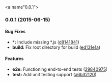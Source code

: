 <a name"0.0.1"></a>
### 0.0.1 (2015-06-15)


#### Bug Fixes

* ***:** Include missing *.js ([d8141841](https://github.com/jimschubert/electron-aurelia-example/commit/d8141841))
* **build:** Fix root directory for build ([ed131e1a](https://github.com/jimschubert/electron-aurelia-example/commit/ed131e1a))


#### Features

* **e2e:** Functioning end-to-end tests ([29840975](https://github.com/jimschubert/electron-aurelia-example/commit/29840975))
* **test:** Add unit testing support ([a6b32120](https://github.com/jimschubert/electron-aurelia-example/commit/a6b32120))


